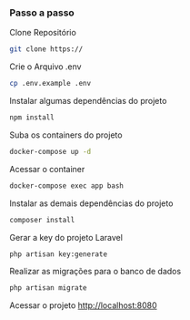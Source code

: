 ### Passo a passo
Clone Repositório
```sh
git clone https://
```

Crie o Arquivo .env
```sh
cp .env.example .env
```

Instalar algumas dependências do projeto
```sh
npm install
```


Suba os containers do projeto
```sh
docker-compose up -d
```


Acessar o container
```sh
docker-compose exec app bash
```


Instalar as demais dependências do projeto
```sh
composer install
```


Gerar a key do projeto Laravel
```sh
php artisan key:generate
```

Realizar as migrações para o banco de dados
```sh
php artisan migrate
```

Acessar o projeto
[http://localhost:8080](http://localhost:8080)
